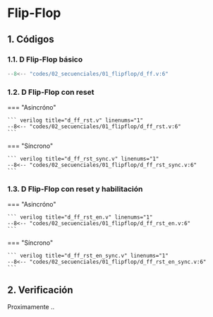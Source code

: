 # Flip-Flop

## 1. Códigos

### 1.1. D Flip-Flop básico

``` verilog title="d_ff.v" linenums="1"
--8<-- "codes/02_secuenciales/01_flipflop/d_ff.v:6"
```

### 1.2. D Flip-Flop con reset

=== "Asincróno"

    ``` verilog title="d_ff_rst.v" linenums="1"
    --8<-- "codes/02_secuenciales/01_flipflop/d_ff_rst.v:6"
    ```

=== "Síncrono"

    ``` verilog title="d_ff_rst_sync.v" linenums="1"
    --8<-- "codes/02_secuenciales/01_flipflop/d_ff_rst_sync.v:6"
    ```


### 1.3. D Flip-Flop con reset y habilitación

=== "Asincróno"

    ``` verilog title="d_ff_rst_en.v" linenums="1"
    --8<-- "codes/02_secuenciales/01_flipflop/d_ff_rst_en.v:6"
    ```

=== "Síncrono"

    ``` verilog title="d_ff_rst_en_sync.v" linenums="1"
    --8<-- "codes/02_secuenciales/01_flipflop/d_ff_rst_en_sync.v:6"
    ```



## 2. Verificación

Proximamente ..
